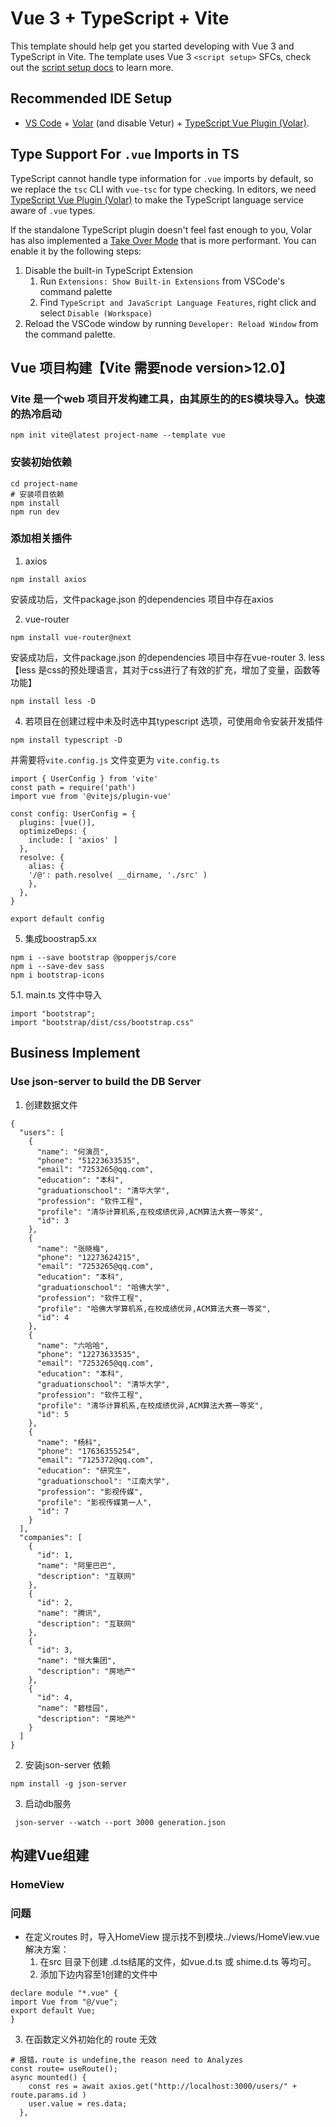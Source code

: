 # Vue 3 + TypeScript + Vite

This template should help get you started developing with Vue 3 and TypeScript in Vite. The template uses Vue 3 `<script setup>` SFCs, check out the [script setup docs](https://v3.vuejs.org/api/sfc-script-setup.html#sfc-script-setup) to learn more.

## Recommended IDE Setup

- [VS Code](https://code.visualstudio.com/) + [Volar](https://marketplace.visualstudio.com/items?itemName=Vue.volar) (and disable Vetur) + [TypeScript Vue Plugin (Volar)](https://marketplace.visualstudio.com/items?itemName=Vue.vscode-typescript-vue-plugin).

## Type Support For `.vue` Imports in TS

TypeScript cannot handle type information for `.vue` imports by default, so we replace the `tsc` CLI with `vue-tsc` for type checking. In editors, we need [TypeScript Vue Plugin (Volar)](https://marketplace.visualstudio.com/items?itemName=Vue.vscode-typescript-vue-plugin) to make the TypeScript language service aware of `.vue` types.

If the standalone TypeScript plugin doesn't feel fast enough to you, Volar has also implemented a [Take Over Mode](https://github.com/johnsoncodehk/volar/discussions/471#discussioncomment-1361669) that is more performant. You can enable it by the following steps:

1. Disable the built-in TypeScript Extension
   1. Run `Extensions: Show Built-in Extensions` from VSCode's command palette
   2. Find `TypeScript and JavaScript Language Features`, right click and select `Disable (Workspace)`
2. Reload the VSCode window by running `Developer: Reload Window` from the command palette.


## Vue 项目构建【Vite 需要node version>12.0】
### Vite 是一个web 项目开发构建工具，由其原生的的ES模块导入。快速的热冷启动
```
npm init vite@latest project-name --template vue
```

### 安装初始依赖
```
cd project-name
# 安装项目依赖
npm install 
npm run dev
```

### 添加相关插件
1. axios 
```
npm install axios
```
安装成功后，文件package.json 的dependencies 项目中存在axios

2. vue-router
```
npm install vue-router@next

```
安装成功后，文件package.json 的dependencies 项目中存在vue-router
3. less 【less 是css的预处理语言，其对于css进行了有效的扩充，增加了变量，函数等功能】
```
npm install less -D

```
4. 若项目在创建过程中未及时选中其typescript 选项，可使用命令安装开发插件
```
npm install typescript -D
```
并需要将`vite.config.js` 文件变更为 `vite.config.ts`
```
import { UserConfig } from 'vite'
const path = require('path')
import vue from '@vitejs/plugin-vue'

const config: UserConfig = {
  plugins: [vue()],
  optimizeDeps: {
    include: [ 'axios' ]
  },
  resolve: {
    alias: {
    '/@': path.resolve( __dirname, './src' )
    },
  },
}

export default config
```

5. 集成boostrap5.xx 
```
npm i --save bootstrap @popperjs/core
npm i --save-dev sass
npm i bootstrap-icons
```

5.1. main.ts 文件中导入
```
import "bootstrap";
import "bootstrap/dist/css/bootstrap.css"
```


## Business Implement
### Use json-server to build the DB Server
1. 创建数据文件
```
{
  "users": [
    {
      "name": "何演员",
      "phone": "51223633535",
      "email": "7253265@qq.com",
      "education": "本科",
      "graduationschool": "清华大学",
      "profession": "软件工程",
      "profile": "清华计算机系,在校成绩优异,ACM算法大赛一等奖",
      "id": 3
    },
    {
      "name": "张晓梅",
      "phone": "12273624215",
      "email": "7253265@qq.com",
      "education": "本科",
      "graduationschool": "哈佛大学",
      "profession": "软件工程",
      "profile": "哈佛大学算机系,在校成绩优异,ACM算法大赛一等奖",
      "id": 4
    },
    {
      "name": "六哈哈",
      "phone": "12273633535",
      "email": "7253265@qq.com",
      "education": "本科",
      "graduationschool": "清华大学",
      "profession": "软件工程",
      "profile": "清华计算机系,在校成绩优异,ACM算法大赛一等奖",
      "id": 5
    },
    {
      "name": "杨科",
      "phone": "17636355254",
      "email": "7125372@qq.com",
      "education": "研究生",
      "graduationschool": "江南大学",
      "profession": "影视传媒",
      "profile": "影视传媒第一人",
      "id": 7
    }
  ],
  "companies": [
    {
      "id": 1,
      "name": "阿里巴巴",
      "description": "互联网"
    },
    {
      "id": 2,
      "name": "腾讯",
      "description": "互联网"
    },
    {
      "id": 3,
      "name": "恒大集团",
      "description": "房地产"
    },
    {
      "id": 4,
      "name": "碧桂园",
      "description": "房地产"
    }
  ]
}
```
2. 安装json-server 依赖
```
npm install -g json-server

```
3. 启动db服务
```
 json-server --watch --port 3000 generation.json

```

## 构建Vue组建
### HomeView


### 问题
* 在定义routes 时，导入HomeView 提示找不到模块../views/HomeView.vue
解决方案：
  1. 在src 目录下创建 .d.ts结尾的文件，如vue.d.ts  或  shime.d.ts  等均可。
  2. 添加下边内容至1创建的文件中

```
declare module "*.vue" {
import Vue from "@/vue";
export default Vue;
}         
```
3. 在函数定义外初始化的 route 无效

```
# 报错，route is undefine,the reason need to Analyzes
const route= useRoute();
async mounted() {
    const res = await axios.get("http://localhost:3000/users/" + route.params.id )
    user.value = res.data;
  },
```

